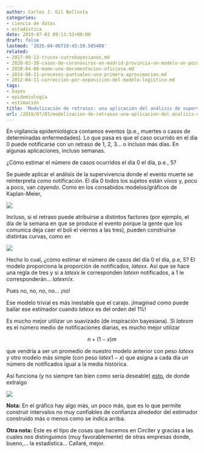 ```yaml
---
author: Carlos J. Gil Bellosta
categories:
- ciencia de datos
- estadística
date: 2019-07-03 09:13:52+00:00
draft: false
lastmod: '2025-04-06T18:45:50.585408'
related:
- 2017-09-13-trucos-cutrebayesianos.md
- 2020-03-20-casos-de-coronavirus-en-madrid-provincia-un-modelo-un-poco-menos-crudo-basado-en-la-mortalidad-ii.md
- 2020-04-08-momo-una-documentacion-oficiosa.md
- 2014-08-11-procesos-puntuales-una-primera-aproximacion.md
- 2012-04-11-correccion-por-exposicion-del-modelo-logistico.md
tags:
- bayes
- epidemiología
- estimación
title: 'Modelización de retrasos: una aplicación del análisis de supervivencia'
url: /2019/07/03/modelizacion-de-retrasos-una-aplicacion-del-analisis-de-supervivencia/
---
```


En vigilancia epidemiológica contamos eventos (p.e., muertes o casos de determinadas enfermedades). Lo que pasa es que el caso ocurrido en el día 0 puede notificarse con un retraso de 1, 2, 3... o incluso más días. En algunas aplicaciones, incluso semanas.

¿Cómo estimar el número de casos ocurridos el día 0 el día, p.e., 5?

Se puede aplicar el análisis de la supervivencia donde el evento muerte se reinterpreta como notificación. El día 0 todos los sujetos están _vivos_ y, poco a poco, van _cayendo_. Como en los consabidos modelos/gráficos de Kaplan-Meier,

![](/wp-uploads/2019/07/kaplan-meier.jpeg)

Incluso, si el retraso puede atribuirse a distintos factores (por ejemplo, el día de la semana en que se produce el evento porque la gente que los comunica deja caer el boli el viernes a las tres), pueden construirse distintas curvas, como en

![](/wp-uploads/2019/07/kaplan-meier_2.jpeg)

Hecho lo cual, ¿cómo estimar el número de casos del día 0 el día, p.e, 5? El modelo proporciona la proporción de notificados, $latex x$. Así que se hace una regla de tres y si a $latex x$ le corresponden $latex n$ notificados, a 1 le corresponderán... $latex n/x$.

Pues no, no, no, no... ¡no!

Ese modelo trivial es más inestable que el carajo. ¡Imaginad como puede bailar ese estimador cuando $latex x$ es del orden del 1%!

Es mucho mejor utilizar un suavizado (de inspiración bayesiana). Si $latex m$ es el número medio de notificaciones diarias, es mucho mejor utilizar

$$ n + (1 - x) m$$

que vendría a ser un promedio de nuestro modelo anterior con peso $latex x$ y otro modelo más simple (con peso $latex 1 -x$) que asigna a cada día un número de notificados igual a la media histórica.

Así funciona (y no siempre tan bien como sería deseable) [esto](https://momo.isciii.es/public/momocalor), de donde extraigo

![](/wp-uploads/2019/07/mortalidad_calor.png#center)

**Nota:** En el gráfico hay algo más, un poco más, que es lo que permite construir intervalos no muy confiables de confianza alrededor del estimador construido más o menos como se indica arriba.

**Otra nota:** Este es el tipo de cosas que hacemos en Circiter y gracias a las cuales nos distinguimos (muy favorablemente) de otras empresas donde, bueno,... la estadística... Callaré, mejor.